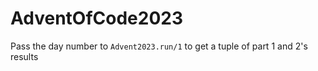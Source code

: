 # AdventOfCode2023

Pass the day number to `Advent2023.run/1` to get a tuple of part 1 and 2's results

